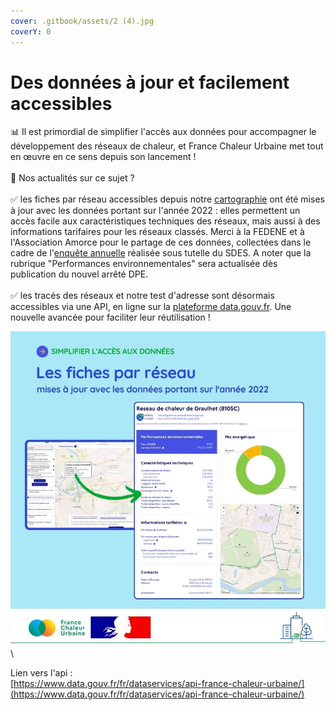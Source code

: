 ```yaml
---
cover: .gitbook/assets/2 (4).jpg
coverY: 0
---
```


# Des données à jour et facilement accessibles

📊 Il est primordial de simplifier l'accès aux données pour accompagner le développement des réseaux de chaleur, et France Chaleur Urbaine met tout en œuvre en ce sens depuis son lancement !\
\
📢 Nos actualités sur ce sujet ?\
\
✅ les fiches par réseau accessibles depuis notre [cartographie](https://france-chaleur-urbaine.beta.gouv.fr/carte) ont été mises à jour avec les données portant sur l'année 2022 : elles permettent un accès facile aux caractéristiques techniques des réseaux, mais aussi à des informations tarifaires pour les réseaux classés. Merci à la FEDENE et à l'Association Amorce pour le partage de ces données, collectées dans le cadre de l'[enquête annuelle](https://fedene.fr/lenquete-2023-sur-les-reseaux-de-chaleur-froid-en-france/) réalisée sous tutelle du SDES. A noter que la rubrique "Performances environnementales" sera actualisée dès publication du nouvel arrêté DPE.\
\
✅ les tracés des réseaux et notre test d'adresse sont désormais accessibles via une API, en ligne sur la [plateforme data.gouv.fr](https://www.data.gouv.fr/fr/dataservices/api-france-chaleur-urbaine/). Une nouvelle avancée pour faciliter leur réutilisation !

![](<.gitbook/assets/10 (3).jpg>)\


Lien vers l'api :\
[https://www.data.gouv.fr/fr/dataservices/api-france-chaleur-urbaine/](https://www.data.gouv.fr/fr/dataservices/api-france-chaleur-urbaine/)
